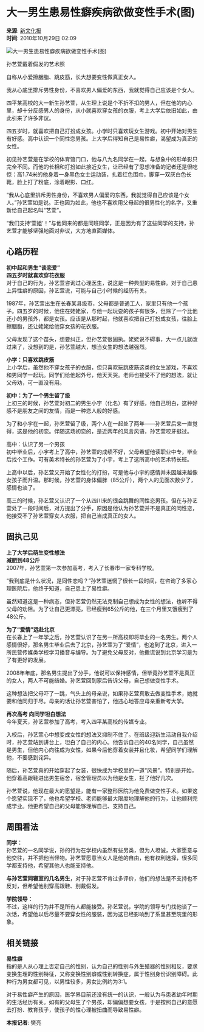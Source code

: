 # 大一男生患易性癖疾病欲做变性手术(图)

**来源**: [新文化报](http://enews.xwhb.com/html/2010-10/29/content_215506.htm)  
**时间**: 2010年10月29日 02:09  

![大一男生患易性癖疾病欲做变性手术(图)](http://i0.sinaimg.cn/dy/s/p/2010-10-29/U5175P1T1D21373064F21DT20101029130244.jpg)

孙艺萱戴着假发的艺术照

自称从小爱擦胭脂、跳皮筋，长大想要变性做真正女人。

我从心底里排斥男性身份，不喜欢男人偏爱的东西，我就觉得自己应该是个女人。

四平某高校的大一新生孙艺萱，从生理上说是个不折不扣的男人，但在他的内心里，却十分反感男人的身份，从小就喜欢穿女孩的衣服，考上大学后依旧如此，由此引来了许多非议。

四五岁时，就喜欢把自己打扮成女孩。小学时只喜欢玩女生游戏。初中开始对男生有好感。高中认识一个同性恋男孩。上大学后得知自己是易性癖，渴望成为真正的女性。

初见孙艺萱是在学校的体育馆门口，他与八九名同学在一起，与想象中的形单影只完全不同。而他的长相和打扮如此接近女生，让已经有了思想准备的记者还是很吃惊：高1.74米的他身着一身黑色女士运动装，扎着红色围巾，脚穿一双灰白色长靴，脸上打了粉底，涂着眼影、口红。

“我从心底里排斥男性身份，不喜欢男人偏爱的东西，我就觉得自己应该是个女人。”孙艺萱如是说。正也因为如此，他也不喜欢用父母起的很男性化的名字，又重新给自己起名叫“艺萱”。

“我们支持‘萱姐’！”与他同来的都是同班同学，正是因为有了这些同学的支持，孙艺萱才能够坚强地面对非议，大方地直面媒体。

## 心路历程

**初中起和男生“谈恋爱”**  
**四五岁时就喜欢穿花衣服**  
对于自己的行为，孙艺萱咨询过心理医生，说这是一种典型的易性癖。对于自己患上异性癖的原因，孙艺萱说，可能与自己小时候的经历有关。

1987年，孙艺萱出生在长春某县级市，父母都是普通工人，家里只有他一个孩子。四五岁的时候，他住在姥姥家，与他一起玩耍的孩子有很多，但除了一个比他还小的男孩外，都是女孩。应该是从那时起，他就喜欢把自己打扮成女孩，往脸上擦胭脂，还让姥姥给他穿女孩的花衣服。

父母发现了这个苗头，想要纠正，但孙艺萱很固执。姥姥说不碍事，大一点儿就改过来了，没想到的是，孙艺萱越大，想当女生的想法越强烈。

**小学：只喜欢跳皮筋**  
上小学后，虽然他不穿女孩子的衣服，但只喜欢玩跳皮筋这类的女生游戏，不喜欢和男同学一起玩。同学们给他起外号，他天天哭。老师也接受不了他的想法，就让父母劝，可一直没有用。

**初中：为了一个男生留了级**  
上初三的时候，孙艺萱对初二的男生小宇（化名）有了好感，他自己明白，这种好感不是朋友之间的友情，而是一种恋人般的好感。

为了和小宇在一起，孙艺萱留了级，两个人在一起处了两年——孙艺萱后来一直觉得，这是他的初恋。伴随这场初恋的，是近两年的风言风语，孙艺萱咬牙挺过。

高中：认识了另一个男孩  
初中毕业后，小宇考上了高中，孙艺萱的成绩不好，父母希望他读职业中专，毕业后找个工作。可有美术特长的孙艺萱为了小宇，考上了这所高中的艺术特长班。

上高中以后，孙艺萱又开始了女性化的打扮，可是他与小宇的感情并未因越来越像女孩子而升温。那时候，孙艺萱的身体偏胖（85公斤），两个人的见面次数少了，感情也淡了。

高三的时候，孙艺萱又认识了一个从四川来的很会跳舞的同性恋男孩。但在与孙艺萱处了一段时间后，对方提出了分手，原因是他认为孙艺萱并不是真正的同性恋，他接受不了孙艺萱穿女人衣服，把自己当成真正的女人。

## 固执己见

**上了大学后萌生变性想法**  
**减肥到48公斤**  
2007年，孙艺萱第一次参加高考，考入了长春市一家专科学校。

“我到底是什么状况，是同性恋吗？”孙艺萱迷惘了很长一段时间，在咨询了多家心理医院后，他终于知道，自己患上了易性癖。

虽然知道这是一种病态，但孙艺萱仍然无法克制自己想成为女性的想法，也听不得父母的劝阻。为了让自己更漂亮，已经瘦到65公斤的他，在三个月里又饿瘦到了48公斤。

**为了“爱情”远赴北京**  
在长春上了一年学之后，孙艺萱认识了在另一所高校即将毕业的一名男生。两个人感情很好，那名男生毕业后去了北京，孙艺萱为了“爱情”，也追到了北京，进入一所民营传媒类学校学习播音与编导。为了避免父母反对，他撒谎说到北京学习是为了有更好的发展。

2008年年底，那名男生提出了分手，他说可以保持感情，但毕竟孙艺萱不是真正的女人，两人不可能结婚。孙艺萱回到家后告诉父母，自己想做变性手术。

这种想法把父母吓了一跳，气头上的母亲说，如果孙艺萱真敢去做变性手术，她就要和他同归于尽。母亲的话让孙艺萱害怕了，他违心地答应母亲重新考大学。

**再次高考 向同学坦白想法**  
今年夏天，孙艺萱参加了高考，考入四平某高校的传媒专业。

入校后，孙艺萱心中想变成女性的想法又抑制不住了。在班级迎新生活动自我介绍时，孙艺萱站到讲台上，坦白了自己的内心。他告诉自己的40名同学，自己虽然是男生，但他内心向往成为女性，如果今后他穿着女装并且化妆，希望同学们理解他，不要感到诧异。

随后，孙艺萱真的开始穿起了女装，很快成为学校里的一道“风景”。特别是开始，他穿着高跟鞋进出男生宿舍，宿舍管理员以为他是女生，拦了他好几次。

孙艺萱说，他现在最大的愿望是，能有一家整形医院为他免费做变性手术。如果这个愿望实现不了，他也希望学校、老师能够最大限度地理解他的行为，让他顺利完成学业。他更希望自己的父母能够理解自己、支持自己。

## 周围看法

**同学：**  
孙艺萱的一名同学说，孙的行为在学校内虽然有些另类，但为人坦诚，大家愿意与他交往，并不把他当怪物。孙艺萱愿意当女人是他的自由，他有权利选择，很多同学都支持他，希望其他人也能支持他。

**与孙艺萱同寝室的几名男生**，对于孙艺萱不肯过多评价，他们的想法是不支持也不反对，但希望他别穿高跟鞋、别戴假发。

**学院领导：**  
不过，这样的行为并不是所有人都能接受。孙艺萱说，学院的领导专门找他谈了一次话，希望他以后尽量不要穿女性的服装，因为这已经影响到了系里甚至院里的形象。

## 相关链接

**易性癖**  
指的是人从心理上否定自己的性别，认为自己的性别与外生殖器的性别相反，要求变换生理的性别特征，又称变换性别癖或性别转换症，属于性别身份识别障碍。此种行为男女都可见，以男性较多，男女比例约为3:1。

对于易性癖产生的原因，医学界目前还没有统一的认识，一般认为与患者幼年时期的生活经历有关。如有的父母生了个男孩，却偏偏想要女孩，于是按照自己的意愿去打扮、教育孩子，使孩子的性心理被扭曲而导致易性癖。

**本报记者**: 樊亮